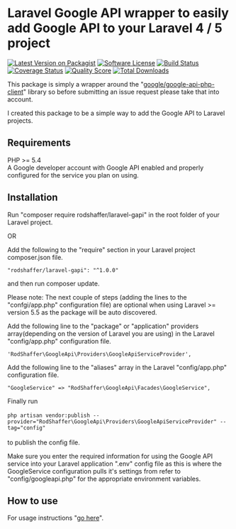 # Laravel Google API wrapper to easily add Google API to your Laravel 4 / 5 project

[![Latest Version on Packagist][ico-version]][link-packagist]
[![Software License][ico-license]](LICENSE.md)
[![Build Status][ico-travis]][link-travis]
[![Coverage Status][ico-scrutinizer]][link-scrutinizer]
[![Quality Score][ico-code-quality]][link-code-quality]
[![Total Downloads][ico-downloads]][link-downloads]

This package is simply a wrapper around the "[google/google-api-php-client][link-googleapiphpclient]" library so before
submitting an issue request please take that into account.

I created this package to be a simple way to add the Google API to Laravel projects.

## Requirements
PHP >= 5.4<br>
A Google developer account with Google API enabled and properly configured for the service you plan on using.

## Installation
Run "composer require rodshaffer/laravel-gapi" in the root folder of your Laravel project.

OR

Add the following to the "require" section in your Laravel project composer.json file.

	"rodshaffer/laravel-gapi": "^1.0.0"
	
and then run composer update.

Please note: The next couple of steps (adding the lines to the "confgi/app.php" configuration file) are optional when
using Laravel >= version 5.5 as the package will be auto discovered.

Add the following line to the "package" or "application" providers array(depending on the version of Laravel you are
using) in the Laravel "config/app.php" configuration file.

    'RodShaffer\GoogleApi\Providers\GoogleApiServiceProvider',
    
Add the following line to the "aliases" array in the Laravel "config/app.php" configuration file.

    "GoogleService" => "RodShaffer\GoogleApi\Facades\GoogleService",

Finally run<br><br>
`php artisan vendor:publish --provider="RodShaffer\GoogleApi\Providers\GoogleApiServiceProvider" --tag="config"`<br><br>
to publish the config file.

Make sure you enter the required information for using the Google API service into your Laravel application ".env"
config file as this is where the GoogleService configuration pulls it's settings from refer to "config/googleapi.php"
for the appropriate environment variables.

## How to use

For usage instructions "[go here][link-googleapidocs]".

[ico-version]: https://img.shields.io/packagist/v/RodShaffer/laravel-gapi.svg?style=flat-square
[ico-license]: https://img.shields.io/badge/license-Apache2-brightgreen.svg?style=flat-square
[ico-travis]: https://img.shields.io/travis/RodShaffer/laravel-gapi/master.svg?style=flat-square
[ico-scrutinizer]: https://img.shields.io/scrutinizer/coverage/g/RodShaffer/laravel-gapi.svg?style=flat-square
[ico-code-quality]: https://img.shields.io/scrutinizer/g/RodShaffer/laravel-gapi.svg?style=flat-square
[ico-downloads]: https://img.shields.io/packagist/dt/RodShaffer/laravel-gapi.svg?style=flat-square

[link-packagist]: https://packagist.org/packages/RodShaffer/laravel-gapi
[link-travis]: https://travis-ci.org/RodShaffer/laravel-gapi
[link-scrutinizer]: https://scrutinizer-ci.com/g/RodShaffer/laravel-gapi/code-structure
[link-code-quality]: https://scrutinizer-ci.com/g/RodShaffer/laravel-gapi
[link-downloads]: https://packagist.org/packages/RodShaffer/laravel-gapi
[link-author]: https://github.com/RodShaffer
[link-contributors]: ../../contributors

[link-googleapiphpclient]: https://github.com/google/google-api-php-client
[link-googleapidocs]: https://www.rodshaffer.com/articles/13
